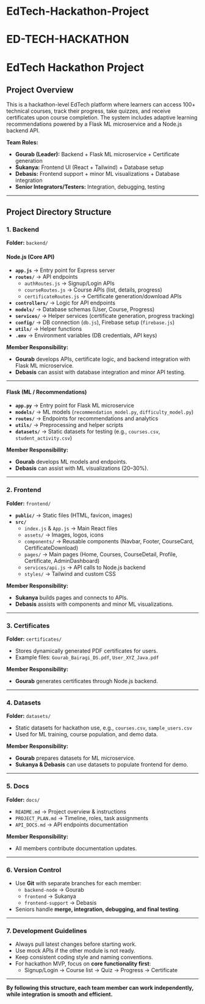 # EdTech-Hackathon-Project
# ED-TECH-HACKATHON

# EdTech Hackathon Project

## Project Overview
This is a hackathon-level EdTech platform where learners can access 100+ technical courses, track their progress, take quizzes, and receive certificates upon course completion. The system includes adaptive learning recommendations powered by a Flask ML microservice and a Node.js backend API.  

**Team Roles:**
- **Gourab (Leader):** Backend + Flask ML microservice + Certificate generation  
- **Sukanya:** Frontend UI (React + Tailwind) + Database setup  
- **Debasis:** Frontend support + minor ML visualizations + Database integration  
- **Senior Integrators/Testers:** Integration, debugging, testing  

---

## Project Directory Structure

### **1. Backend**
**Folder:** `backend/`

#### Node.js (Core API)
- **`app.js`** → Entry point for Express server  
- **`routes/`** → API endpoints  
  - `authRoutes.js` → Signup/Login APIs  
  - `courseRoutes.js` → Course APIs (list, details, progress)  
  - `certificateRoutes.js` → Certificate generation/download APIs  
- **`controllers/`** → Logic for API endpoints  
- **`models/`** → Database schemas (User, Course, Progress)  
- **`services/`** → Helper services (certificate generation, progress tracking)  
- **`config/`** → DB connection (`db.js`), Firebase setup (`firebase.js`)  
- **`utils/`** → Helper functions  
- **`.env`** → Environment variables (DB credentials, API keys)  

**Member Responsibility:**  
- **Gourab** develops APIs, certificate logic, and backend integration with Flask ML microservice.  
- **Debasis** can assist with database integration and minor API testing.  

---

#### Flask (ML / Recommendations)
- **`app.py`** → Entry point for Flask ML microservice  
- **`models/`** → ML models (`recommendation_model.py`, `difficulty_model.py`)  
- **`routes/`** → Endpoints for recommendations and analytics  
- **`utils/`** → Preprocessing and helper scripts  
- **`datasets/`** → Static datasets for testing (e.g., `courses.csv`, `student_activity.csv`)  

**Member Responsibility:**  
- **Gourab** develops ML models and endpoints.  
- **Debasis** can assist with ML visualizations (20–30%).  

---

### **2. Frontend**
**Folder:** `frontend/`

- **`public/`** → Static files (HTML, favicon, images)  
- **`src/`**  
  - `index.js` & `App.js` → Main React files  
  - `assets/` → Images, logos, icons  
  - `components/` → Reusable components (Navbar, Footer, CourseCard, CertificateDownload)  
  - `pages/` → Main pages (Home, Courses, CourseDetail, Profile, Certificate, AdminDashboard)  
  - `services/api.js` → API calls to Node.js backend  
  - `styles/` → Tailwind and custom CSS  

**Member Responsibility:**  
- **Sukanya** builds pages and connects to APIs.  
- **Debasis** assists with components and minor ML visualizations.  

---

### **3. Certificates**
**Folder:** `certificates/`  
- Stores dynamically generated PDF certificates for users.  
- Example files: `Gourab_Bairagi_DS.pdf`, `User_XYZ_Java.pdf`  

**Member Responsibility:**  
- **Gourab** generates certificates through Node.js backend.  

---

### **4. Datasets**
**Folder:** `datasets/`  
- Static datasets for hackathon use, e.g., `courses.csv`, `sample_users.csv`  
- Used for ML training, course population, and demo data.  

**Member Responsibility:**  
- **Gourab** prepares datasets for ML microservice.  
- **Sukanya & Debasis** can use datasets to populate frontend for demo.  

---

### **5. Docs**
**Folder:** `docs/`  
- `README.md` → Project overview & instructions  
- `PROJECT_PLAN.md` → Timeline, roles, task assignments  
- `API_DOCS.md` → API endpoints documentation  

**Member Responsibility:**  
- All members contribute documentation updates.  

---

### **6. Version Control**
- Use **Git** with separate branches for each member:
  - `backend-node` → Gourab  
  - `frontend` → Sukanya  
  - `frontend-support` → Debasis  
- Seniors handle **merge, integration, debugging, and final testing**.  

---

### **7. Development Guidelines**
- Always pull latest changes before starting work.  
- Use mock APIs if the other module is not ready.  
- Keep consistent coding style and naming conventions.  
- For hackathon MVP, focus on **core functionality first**:  
  - Signup/Login → Course list → Quiz → Progress → Certificate  

---

**By following this structure, each team member can work independently, while integration is smooth and efficient.**
